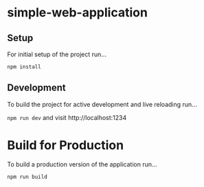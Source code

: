 # simple-web-application

## Setup

For initial setup of the project run...

`npm install`

## Development

To build the project for active development and live reloading run...

`npm run dev` and visit http://localhost:1234

# Build for Production

To build a production version of the application run...

`npm run build`
